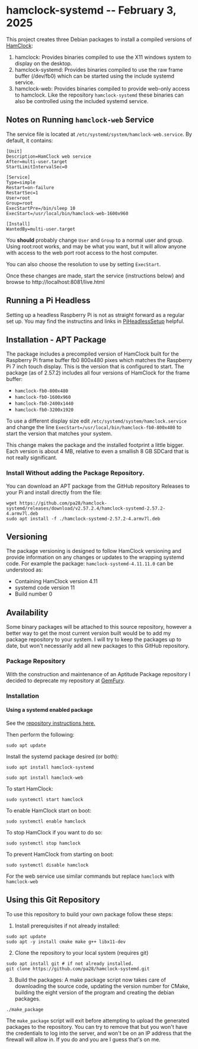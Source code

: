 # hamclock-systemd -- February 3, 2025

This project creates three Debian packages to install a compiled versions of
[HamClock](https://www.clearskyinstitute.com/ham/HamClock/):
1. hamclock: Provides binaries compiled to use the X11 windows system to display on the desktop.
2. hamclock-systemd: Provides binaries compiled to use the raw frame buffer (/dev/fb0) which
can be started using the include systemd service.
3. hamclock-web: Provides binaries compiled to provide web-only access to hamclock. Like the
repository `hamclock-systemd` these binaries can also be controlled using the included systemd
service.

## Notes on Running `hamclock-web` Service

The service file is located at `/etc/systemd/system/hamclock-web.service`. By default, it
contains:
```
[Unit]
Description=HamClock web service
After=multi-user.target
StartLimitIntervalSec=0

[Service]
Type=simple
Restart=on-failure
RestartSec=1
User=root
Group=root
ExecStartPre=/bin/sleep 10
ExecStart=/usr/local/bin/hamclock-web-1600x960

[Install]
WantedBy=multi-user.target
```
You **should** probably change `User` and `Group` to a normal user and group. Using root:root works, and
may be what you want, but it will allow anyone with access to the web port root access to the host
computer.

You can also choose the resolution to use by setting `ExecStart`.

Once these changes are made, start the service (instructions below) and browse to http://localhost:8081/live.html

## Running a Pi Headless

Setting up a headless Raspberry Pi is not as straight forward as a regular set up.
You may find the instructins and links in
[PiHeadlessSetup](https://github.com/pa28/hamclock-systemd/blob/main/PiHeadlessSetup.md)
helpful.

## Installation - APT Package

The package includes a precompiled version of HamClock built for the
Raspberry Pi frame buffer fb0 800x480 pixes which matches the Raspberry Pi
7 inch touch display. This is the version that is configured to start.
The package (as of 2.57.2) includes all four versions of HamClock for the
frame buffer:
* `hamclock-fb0-800x480`
* `hamclock-fb0-1600x960`
* `hamclock-fb0-2400x1440`
* `hamclock-fb0-3200x1920`

To use a different display size edit `/etc/systemd/system/hamclock.service`
and change the line `ExecStart=/usr/local/bin/hamclock-fb0-800x480` to
start the version that matches your system.

This change makes the package and the installed footprint a little bigger.
Each version is about 4 MB, relative to even a smallish 8 GB SDCard that is not
really significant.

### Install Without adding the Package Repository.

You can download an APT package from the GitHub repository Releases to your Pi and
install directly from the file:
```
wget https://github.com/pa28/hamclock-systemd/releases/download/v2.57.2.4/hamclock-systemd-2.57.2-4.armv7l.deb
sudo apt install -f ./hamclock-systemd-2.57.2-4.armv7l.deb
```

## Versioning

The package versioning is designed to follow HamClock versioning and
provide information on any changes or updates to the wrapping systemd
code. For example the package: `hamclock-systemd-4.11.11.0` can be
understood as:
* Containing HamClock version 4.11
* systemd code version 11
* Build number 0

## Availability

Some binary packages will be attached to this source repository, however
a better way to get the most current version built would be to add my
package repository to your system. I will try to keep the packages up
to date, but won't necessarily add all new packages to this GitHub
repository.

### Package Repository

With the construction and maintenance of an Aptitude Package repository I
decided to deprecate my repository at [GemFury](https://gemfury.com/).

### Installation

#### Using a systemd enabled package

See the [repository instructions here.](https://pa28.github.io/Repository)

Then perform the following:
```
sudo apt update
```
Install the systemd package desired (or both):
```
sudo apt install hamclock-systemd
```
```
sudo apt install hamclock-web
```
To start HamClock:
```
sudo systemctl start hamclock
```
To enable HamClock start on boot:
```
sudo systemctl enable hamclock
```
To stop HamClock if you want to do so:
```
sudo systemctl stop hamclock
```
To prevent HamClock from starting on boot:
```
sudo systemctl disable hamclock
```

For the web service use similar commands but replace `hamclock` with `hamclock-web`

## Using this Git Repository

To use this repository to build your own package follow these steps:

1. Install prerequisites if not already installed:
```
sudo apt update
sudo apt -y install cmake make g++ libx11-dev
```
2. Clone the repository to your local system (requires git)
```
sudo apt install git # if not already installed.
git clone https://github.com/pa28/hamclock-systemd.git
```

3. Build the packages:
A make package script now takes care of downloading the source code,
updating the version number for CMake, building the eight version of
the program and creating the debian packages.
```
./make_package
```
The ```make_package``` script will exit before attempting to upload the
generated packages to the repository. You can try to remove that but
you won't have the credentials to log into the server, and won't be
on an IP address that the firewall will allow in. If you do and you are
I guess that's on me.